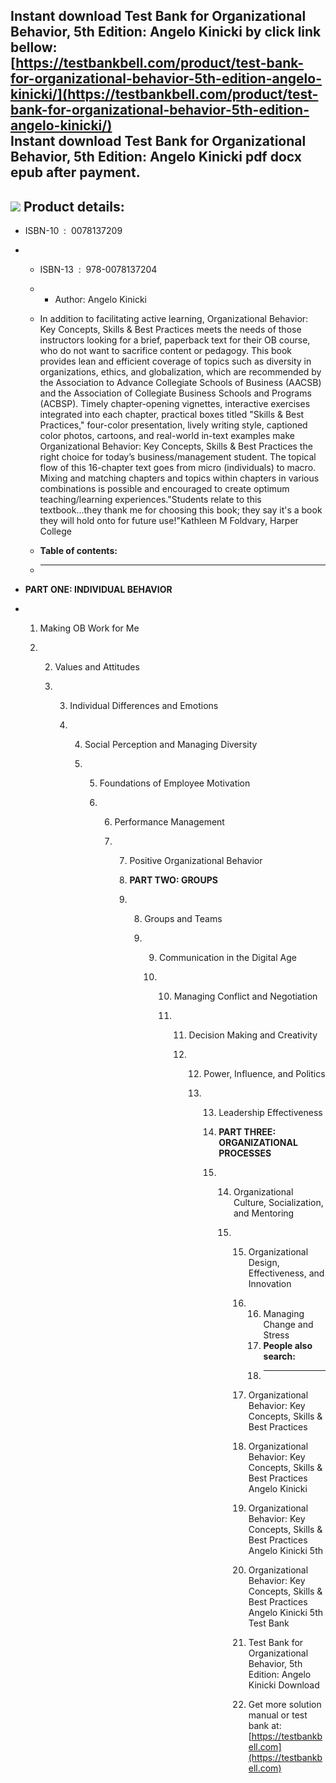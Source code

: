 Instant download **Test Bank for Organizational Behavior, 5th Edition: Angelo Kinicki** by click link bellow:  
[https://testbankbell.com/product/test-bank-for-organizational-behavior-5th-edition-angelo-kinicki/](https://testbankbell.com/product/test-bank-for-organizational-behavior-5th-edition-angelo-kinicki/)  
**Instant download Test Bank for Organizational Behavior, 5th Edition: Angelo Kinicki pdf docx epub after payment.**
--------------------------------------------------------------------------------------------------------------------


![](https://testbankbell.com/wp-content/uploads/2023/05/organizational-behavior-key-concepts-skills-best-practices-angelo-kinicki-5th-tb.jpg)
**Product details:**
--------------------


* ISBN-10 ‏ : ‎ 0078137209
* * ISBN-13 ‏ : ‎ 978-0078137204
  * * Author: Angelo Kinicki
   
  * In addition to facilitating active learning, Organizational Behavior: Key Concepts, Skills & Best Practices meets the needs of those instructors looking for a brief, paperback text for their OB course, who do not want to sacrifice content or pedagogy. This book provides lean and efficient coverage of topics such as diversity in organizations, ethics, and globalization, which are recommended by the Association to Advance Collegiate Schools of Business (AACSB) and the Association of Collegiate Business Schools and Programs (ACBSP). Timely chapter-opening vignettes, interactive exercises integrated into each chapter, practical boxes titled "Skills & Best Practices," four-color presentation, lively writing style, captioned color photos, cartoons, and real-world in-text examples make Organizational Behavior: Key Concepts, Skills & Best Practices the right choice for today’s business/management student. The topical flow of this 16-chapter text goes from micro (individuals) to macro. Mixing and matching chapters and topics within chapters in various combinations is possible and encouraged to create optimum teaching/learning experiences."Students relate to this textbook...they thank me for choosing this book; they say it's a book they will hold onto for future use!"Kathleen M Foldvary, Harper College
  * **Table of contents:**
  * ----------------------
 
* **PART ONE: INDIVIDUAL BEHAVIOR**

* 1. Making OB Work for Me
 
  2. 2. Values and Attitudes
    
     3. 3. Individual Differences and Emotions
       
        4. 4. Social Perception and Managing Diversity
          
           5. 5. Foundations of Employee Motivation
             
              6. 6. Performance Management
                
                 7. 7. Positive Organizational Behavior
                   
                    8. **PART TWO: GROUPS**
                   
                    9. 8. Groups and Teams
                      
                       9. 9. Communication in the Digital Age
                         
                          10. 10. Managing Conflict and Negotiation
                             
                              11. 11. Decision Making and Creativity
                                 
                                  12. 12. Power, Influence, and Politics
                                     
                                      13. 13. Leadership Effectiveness
                                         
                                          14. **PART THREE: ORGANIZATIONAL PROCESSES**
                                         
                                          15. 14. Organizational Culture, Socialization, and Mentoring
                                             
                                              15. 15. Organizational Design, Effectiveness, and Innovation
                                                 
                                                  16. 16. Managing Change and Stress
                                                      17. **People also search:**
                                                      18. -----------------------
                                                     
                                                  17. Organizational Behavior: Key Concepts, Skills & Best Practices
                                                  18. Organizational Behavior: Key Concepts, Skills & Best Practices Angelo Kinicki
                                                  19. Organizational Behavior: Key Concepts, Skills & Best Practices Angelo Kinicki 5th
                                                  20. Organizational Behavior: Key Concepts, Skills & Best Practices Angelo Kinicki 5th Test Bank
                                                  21. Test Bank for Organizational Behavior, 5th Edition: Angelo Kinicki Download
                                                 
                                                  22.    Get more solution manual or test bank at: [https://testbankbell.com](https://testbankbell.com)
